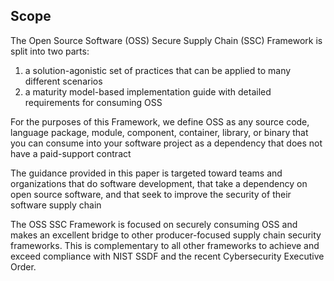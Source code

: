 ## Scope

The Open Source Software (OSS) Secure Supply Chain (SSC) Framework is split into two parts:
1. a solution-agonistic set of practices that can be applied to many different scenarios
2. a maturity model-based implementation guide with detailed requirements for consuming OSS

For the purposes of this Framework, we define OSS as any source code, language package, module, component, container, library, or binary that you can consume into your software project as a dependency that does not have a paid-support contract

The guidance provided in this paper is targeted toward teams and organizations that do software development, that take a dependency on open source software, and that seek to improve the security of their software supply chain

The OSS SSC Framework is focused on securely consuming OSS and makes an excellent bridge to other producer-focused supply chain security frameworks. This is complementary to all other frameworks to achieve and exceed compliance with NIST SSDF and the recent Cybersecurity Executive Order.
